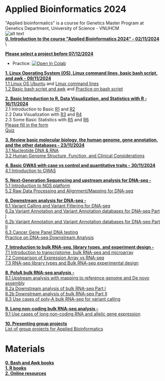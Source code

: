 # Applied Bioinformatics 2024
"Applied bioinformatics" is a course for Genetics Master Program at Genetics Department, University of Science - VNUHCM\
![alt text](https://github.com/luuloi/AppliedBioinformatics2024/blob/7a78dbae9c957afb5172dc5496be410b78d8a8e7/Curriculum.png) \
[**0. Introduction to the course "Applied Bioinformatics 2024" - 02/11/2024**](https://github.com/luuloi/AppliedBioinformatics2024/tree/main/Lecture_0) \

[**Please select a project before 07/12/2024**](https://docs.google.com/spreadsheets/d/13wdcJoBUs-Uw3pWMku0huHMdTa5NOBIU1miyxDYlVw0/edit?usp=sharing)
- Practice: [![Open In Colab](https://colab.research.google.com/assets/colab-badge.svg)](https://colab.research.google.com/drive/10uSGZdtSFFzrHnY9UPPGjimbJz8gBNyN#scrollTo=LUF-H26AWt9w)

[**1. Linux Operating System (OS), Linux command lines, basic bash script, and awk  - 09/11/2024**](https://github.com/luuloi/AppliedBioinformatics2023/tree/d19ed217da3a715642a1436a472c140ce288f975/Lecture1) \
   [1.1 Linux OS Ubuntu](https://www.youtube.com/watch?v=HHZExqr9RJ0&list=PLXtgXP89Tyn8zX7cQ9ryvk3AwP4JHxHXh) and [Linux command lines](https://www.youtube.com/watch?v=DD8o2Ihhd3s&list=PLXtgXP89Tyn8zX7cQ9ryvk3AwP4JHxHXh&index=3) \
   [1.2 Basic bash script and awk](https://www.youtube.com/watch?v=6c3F9zR3Oz0&list=PLXtgXP89Tyn8zX7cQ9ryvk3AwP4JHxHXh&index=4) and [Practice on bash script](https://www.youtube.com/watch?v=cE4YwB9giaI&list=PLXtgXP89Tyn8zX7cQ9ryvk3AwP4JHxHXh&index=5) 

[**2. Basic Introduction to R, Data Visualization, and Statistics with R  - 16/11/2024**](https://github.com/luuloi/AppliedBioinformatics2023/tree/d19ed217da3a715642a1436a472c140ce288f975/Lecture2) \
2.1 Introduction to Basic [R1](https://www.youtube.com/watch?v=0T88PMzDyC8&list=PLXtgXP89Tyn8zX7cQ9ryvk3AwP4JHxHXh&index=5&pp=iAQB&fbclid=IwAR1yvmbv1vBaygnjIvkUa-3ytEpdHoKpm0QZv_LH6pBDOKwpsLGrVlw33ng) and [R2](https://www.youtube.com/watch?v=OexjRQDIwJA&list=PLXtgXP89Tyn8zX7cQ9ryvk3AwP4JHxHXh&index=8&t=1s) \
2.2 Data Visualization with [R3](https://www.youtube.com/watch?v=UbLO2hKG_iQ&list=PLXtgXP89Tyn8zX7cQ9ryvk3AwP4JHxHXh&index=7) and [R4](https://www.youtube.com/watch?v=zkLsIb5MIPY&list=PLXtgXP89Tyn8zX7cQ9ryvk3AwP4JHxHXh&index=9)\
2.3 Some Basic Statistics with [R5](https://www.youtube.com/watch?v=6TVYI9ub460&list=PLXtgXP89Tyn8zX7cQ9ryvk3AwP4JHxHXh&index=11) and [R6](https://www.youtube.com/watch?v=jnJ2GZDnM3A&list=PLXtgXP89Tyn8zX7cQ9ryvk3AwP4JHxHXh&index=10)\
[Please fill in the form](https://docs.google.com/spreadsheets/d/1Ivx9iK1FTmQ3u1MH_u3lIlocKhDEss4yE8fg1yz_xo0/edit?usp=sharing) \
[Quiz](https://docs.google.com/forms/d/e/1FAIpQLSeq_nzCg52Mls9536ORNgOpU35c4k-uxgY2rnDjdCEs6pdvfg/viewform) 

[**3. Review basic molecular biology, the human genome, gene annotation, and the other databases  - 23/11/2024**](https://github.com/luuloi/AppliedBioinformatics2023/tree/bedd46305f0bbc121c9dacc52b6ef18436d46f02/Lecture3) \
[3.1 Nucleotide DNA & RNA](https://www.youtube.com/watch?v=YVnt8EQ6q7Q&list=PLXtgXP89Tyn8zX7cQ9ryvk3AwP4JHxHXh&index=8) \
[3.2 Human Genome Structure, Function, and Clinical Considerations](https://www.youtube.com/watch?v=j3A6jTiLlDo&list=PLXtgXP89Tyn92OdScNIYBUBI8DNCFCCN4&index=2)

[**4. Basic GWAS with case vs control and quantitative traits - 30/11/2024**](https://github.com/luuloi/GWAS_Introduction_2023) \
[4.1 Introduction to GWAS](https://www.youtube.com/watch?v=Tnsa_1wZroI&list=PLXtgXP89Tyn8zX7cQ9ryvk3AwP4JHxHXh&index=17)

[**5. Next-Generation Sequencing and upstream analysis for DNA-seq -**](https://github.com/luuloi/AppliedBioinformatics2023/tree/main/Lecture5) \
[5.1 Introduction to NGS platform](https://www.youtube.com/watch?v=nD568OBFQC0&list=PLXtgXP89Tyn92OdScNIYBUBI8DNCFCCN4&index=3) \
[5.2 Raw Data Processing and Alignment/Mapping for DNA-seq](https://www.youtube.com/watch?v=ZqmkzgHgUuM&list=PLXtgXP89Tyn92OdScNIYBUBI8DNCFCCN4&index=4)

[**6. Downstream analysis for DNA-seq -**](https://github.com/luuloi/AppliedBioinformatics2023/tree/main/Lecture6) \
[6.1 Variant Calling and Variant Filtering for DNA-seq](https://www.youtube.com/watch?v=2-Fzd0yiv0M&list=PLXtgXP89Tyn92OdScNIYBUBI8DNCFCCN4&index=6) \
[6.2a Variant Annotation and Variant Annotation databases for DNA-seq Part I](https://www.youtube.com/watch?v=Q7JWzrBJc48&list=PLXtgXP89Tyn92OdScNIYBUBI8DNCFCCN4&index=8) \
[6.2b Variant Annotation and Variant Annotation databases for DNA-seq Part II](https://www.youtube.com/watch?v=JjFl_fP4t38&list=PLXtgXP89Tyn92OdScNIYBUBI8DNCFCCN4&index=9) \
[6.3 Cancer Gene Panel DNA testing](https://www.youtube.com/watch?v=eT4NXergQCg&list=PLXtgXP89Tyn92OdScNIYBUBI8DNCFCCN4&index=10) \
[Practice on DNA-seq Downstream Analysis](https://github.com/ducminhnguyenle/NGS3_Variant_Discovery.git) 

[**7. Introduction to bulk RNA-seq, library types, and experiment design -**](https://github.com/luuloi/AppliedBioinformatics2023/tree/main/Lecture7) \
[7.1 Introduction to transcriptome, bulk RNA-seq and microarray](https://www.youtube.com/watch?v=nZFyciSbcMo&list=PLXtgXP89Tyn8yx-fwUfKGZvedrOtERKkV&index=8) \
[7.2 Comparison of Expression Array vs RNA-seq](https://www.youtube.com/watch?v=Ky9eD-Mi9kE&list=PLXtgXP89Tyn8yx-fwUfKGZvedrOtERKkV&index=9) \
[7.3 RNA-seq library types and Bulk RNA-seq experimental design](https://www.youtube.com/watch?v=2cOmuLPafds&list=PLXtgXP89Tyn8yx-fwUfKGZvedrOtERKkV&index=10)

[**8. PolyA bulk RNA-seq analysis -**](https://github.com/luuloi/AppliedBioinformatics2023/tree/main/Lecture8) \
[8.1 Upstream analysis with mapping to reference genome and De novo assembly](https://www.youtube.com/watch?v=EDfjDcH-3Ug&list=PLXtgXP89Tyn8yx-fwUfKGZvedrOtERKkV&index=11) \
[8.2a Downstream analysis of bulk RNA-seq Part I](https://www.youtube.com/watch?v=N8AruRYfigA&list=PLXtgXP89Tyn8yx-fwUfKGZvedrOtERKkV&index=12) \
[8.2b Downstream analysis of bulk RNA-seq Part II](https://www.youtube.com/watch?v=kKDydWRACCU&list=PLXtgXP89Tyn8yx-fwUfKGZvedrOtERKkV&index=13) \
[8.3 Use cases of poly-A bulk RNA-seq for variant calling](https://www.youtube.com/watch?v=_c6kQah3q1c&list=PLXtgXP89Tyn8yx-fwUfKGZvedrOtERKkV&index=17)

[**9. Long non-coding bulk RNA-seq analysis -**](https://github.com/luuloi/AppliedBioinformatics2023/tree/main/Lecture9) \
[9.1 Use cases of long non-coding RNA and allelic gene expression](https://www.youtube.com/watch?v=AjOFgi5eW3w&list=PLXtgXP89Tyn8yx-fwUfKGZvedrOtERKkV&index=15)

[**10. Presenting group projects**](https://github.com/luuloi/AppliedBioinformatics2023/tree/main/Project)\
[List of group projects for Applied Bioinformatics](https://docs.google.com/spreadsheets/d/13wdcJoBUs-Uw3pWMku0huHMdTa5NOBIU1miyxDYlVw0/edit?usp=sharing)

# **Materials**
[**0. Bash and Awk books**](https://github.com/luuloi/AppliedBioinformatics2023/tree/43e5ce8a178e579497db221a33f1cd1daed26e73/Materials/book/bioinformatics_linux) \
[**1. R books**](https://github.com/luuloi/AppliedBioinformatics2023/tree/43e5ce8a178e579497db221a33f1cd1daed26e73/Materials/book/R) \
[**2. Online resources**](https://github.com/luuloi/AppliedBioinformatics2023/blob/43e5ce8a178e579497db221a33f1cd1daed26e73/Materials/README.md)
